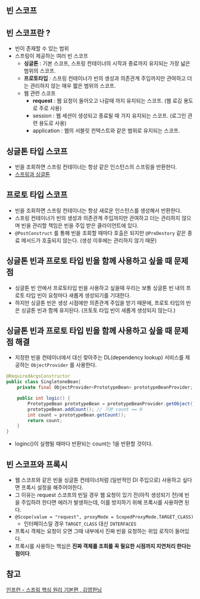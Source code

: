 ## 빈 스코프 

## 빈 스코프란 ?
- 빈이 존재할 수 있는 범위
- 스프링이 제공하는 여러 빈 스코프
    - **싱글톤** : 기본 스코프, 스프링 컨테이너의 시작과 죵료까지 유지되는 가장 넓은 범위의 스코프.
    - **프로토타입** : 스프링 컨테이너가 빈의 생성과 의존관계 주입까지만 관여하고 더는 관리하지 않는 매우 짧은 범위의 스코프.
    - 웹 관련 스코프
        - **request** : 웹 요청이 들어오고 나갈때 까지 유지되는 스코프. (웹 로깅 용도로 주로 사용)
        - session : 웹 세션이 생성되고 종료될 때 가지 유지되는 스코프. (로그인 관련 용도로 사용)
        - application : 웹의 서블릿 컨텍스트와 같은 범위로 유지되는 스코프.
      
## 싱글톤 타입 스코프
- 빈을 조회하면 스프링 컨테이너는 항상 같은 인스턴스의 스프링을 반환한다.
- [스프링과 싱글톤](https://github.com/leeyohan93/TIL/blob/master/spring/SpringAndSingletone.md)
      
## 프로토 타입 스코프
- 빈을 조회하면 스프링 컨테이너는 항상 새로운 인스턴스를 생성해서 반환한다.
- 스프링 컨테이너가 빈의 생성과 의존관계 주입까지만 관여하고 더는 관리하지 않으며 빈을 관리할 책임은 빈을 주입 받은 클라이언트에 있다.
- `@PostConstruct` 를 통해 빈을 조회할 때마다 호출은 되지만 `@PreDestory` 같은 종료 메서드가 호출되지 않는다. (생성 이후에는 관리하지 않기 때문)

## 싱글톤 빈과 프로토 타입 빈을 함께 사용하고 싶을 때 문제점
- 싱글톤 빈 안에서 프로토타입 빈을 사용하고 싶을때 우리는 보통 싱글톤 빈 내의 프로토 타입 빈이 요청마다 새롭게 생성되기를 기대한다.
- 하지만 싱글톤 빈은 생성 시점에만 의존관계 주입을 받기 때문에, 프로토 타입의 빈은 싱글톤 빈과 함께 유지된다. (프토토 타입 빈이 새롭게 생성되지 않는다.)

## 싱글톤 빈과 프로토 타입 빈을 함께 사용하고 싶을 때 문제점 해결
- 지정한 빈을 컨테이너에서 대신 찾아주는 DL(dependency lookup) 서비스를 제공하는 `ObjectProvider` 를 사용한다.
```java
@RequiredArgsConstructor
public class SingletoneBean{
    private final ObjectProvider<PrototypeBean> prototypeBeanProvider; // ObjectProvider 생성자 주입

    public int logic() {
        PrototypeBean prototypeBean = prototypeBeanProvider.getObject();
        prototypeBean.addCount(); // 기본 count == 0
        int count = prototypeBean.getCount(); 
        return count;
    }
}
```
- loginc()이 실행될 때마다 반환되는 count는 1을 반환할 것이다.

## 빈 스코프와 프록시
- 웹 스코프와 같은 빈을 싱글톤 컨테이너처럼 (일반적인 DI 주입으로) 사용하고 싶다면 프록시 설정을 해주어야한다.
- 그 이유는 request 스코프의 빈일 경우 웹 요청이 있기 전(아직 생성되기 전)에 빈을 주입하려 한다면 에러가 발생하는데, 이를 방지하기 위해 프록시를 사용하면 된다.  
- `@Scope(value = "request", proxyMode = ScopedProxyMode.TARGET_CLASS)`
    - 인터페이스일 경우 `TARGET_CLASS` 대신 `INTERFACES`
- 프록시 객체는 요청이 오면 그때 내부에서 진짜 빈을 요청하는 위임 로직이 들어있다.
- 프록시를 사용하는 핵심은 **진짜 객체를 조회를 꼭 필요한 시점까지 지연처리 한다는 점이다**.

## 참고
[인프런 - 스프링 핵심 원리 기본편 , 김영한님](https://www.inflearn.com/course/%EC%8A%A4%ED%94%84%EB%A7%81-%ED%95%B5%EC%8B%AC-%EC%9B%90%EB%A6%AC-%EA%B8%B0%EB%B3%B8%ED%8E%B8/dashboard)
